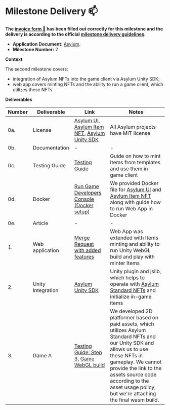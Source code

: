 # Milestone Delivery :mailbox:

**The [invoice form :pencil:](https://docs.google.com/forms/d/e/1FAIpQLSfmNYaoCgrxyhzgoKQ0ynQvnNRoTmgApz9NrMp-hd8mhIiO0A/viewform) has been filled out correctly for this milestone and the delivery is according to the official [milestone delivery guidelines](https://github.com/w3f/Grants-Program/blob/master/docs/milestone-deliverables-guidelines.md).**  

* **Application Document:** [Asylum](https://github.com/w3f/Grants-Program/tree/master/applications/asylum.md).
* **Milestone Number:** 2

**Context**

The second milestone covers:
 - integration of Asylum NFTs into the game client via Asylum Unity SDK;
 - web app covers minting NFTs and the ability to run a game client, which utilizes these NFTs.

**Deliverables**

| Number | Deliverable | Link | Notes |
| ------------- | ------------- | ------------- |------------- |
| 0a. | License | [Asylum UI](https://gitlab.com/asylum-space/asylum-ui/-/blob/main/LICENSE), [Asylum Item NFT](https://gitlab.com/asylum-space/asylum-item-nft/-/blob/main/LICENSE), [Asylum Unity SDK](https://gitlab.com/asylum-space/asylum-unity-sdk/-/blob/main/LICENSE) | All Asylum projects have MIT license| 
| 0b. | Documentation | - | - | 
| 0c. | Testing Guide | [Testing Guide](https://gitlab.com/asylum-space/asylum-ui/-/blob/main/packages/game-developers-console/docs/testing-guide-approval-process.md) | Guide on how to mint Items from templates and use them in game client | 
| 0d. | Docker | [Run Game Developers Console (Docker setup)](https://gitlab.com/asylum-space/asylum-ui/-/blob/main/packages/game-developers-console/README.md#run-game-developers-console-docker-setup) | We provided Docker file for [Asylum UI](https://gitlab.com/asylum-space/asylum-ui) and [Asylum Item NFT](https://gitlab.com/asylum-space/asylum-item-nft) along with guide how to run Web App in Docker |
| 0e. | Article | - | - |
|1.| Web application | [Merge Request with added features](https://gitlab.com/asylum-space/asylum-ui/-/merge_requests/29) | Web App was extended with Items minting and ability to run Unity WebGL build and play with minter Items |
|2. | Unity Integration | [Asylum Unity SDK](https://gitlab.com/asylum-space/asylum-unity-sdk) | Unity plugin and jslib, which helps to operate with [Asylum Standard NFTs](https://gitlab.com/asylum-space/asylum-standards/-/tree/main/standards/asylum0.1) and initialize in-game items |
|3. | Game A | [Testing Guide: Step 3](https://gitlab.com/asylum-space/asylum-ui/-/blob/main/packages/game-developers-console/docs/testing-guide-approval-process.md#step-3-using-items-in-game), [Game WebGL build](https://gitlab.com/asylum-space/asylum-ui/-/tree/main/packages/connection-library/data) | We developed 2D platformer based on paid assets, which utilizes Asylum Standard NFTs and our Unity SDK and allows us to use these NFTs in gameplay. We cannot provide the link to the assets source code according to the asset usage policy, but we're attaching the final wasm build. |
